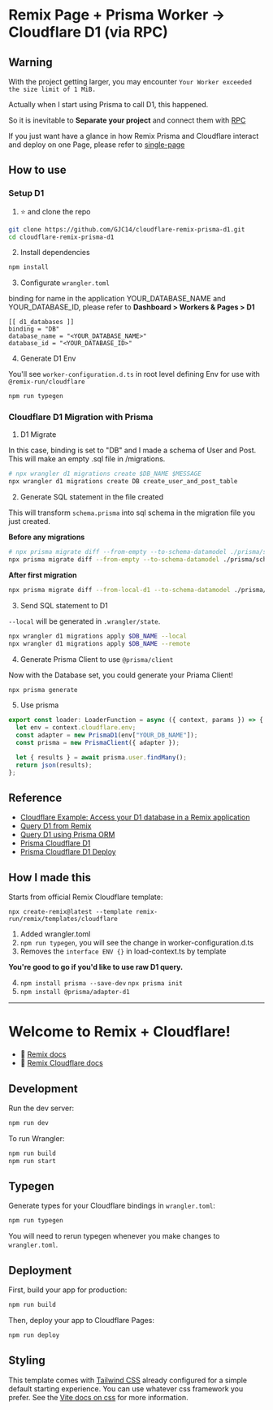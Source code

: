 # Remix Page + Prisma Worker -> Cloudflare D1 (via RPC)

## Warning

With the project getting larger, you may encounter `Your Worker exceeded the size limit of 1 MiB.`

Actually when I start using Prisma to call D1, this happened.

So it is inevitable to **Separate your project** and connect them with [RPC](https://blog.cloudflare.com/javascript-native-rpc/)

If you just want have a glance in how Remix Prisma and Cloudflare interact and deploy on one Page, please refer to [single-page](https://github.com/gjc14/cloudflare-pages-remix-prisma-d1/tree/single-page)

## How to use

### Setup D1

1. ⭐️ and clone the repo

```sh
git clone https://github.com/GJC14/cloudflare-remix-prisma-d1.git
cd cloudflare-remix-prisma-d1
```

2. Install dependencies

```sh
npm install
```

3. Configurate `wrangler.toml`

binding for name in the application
YOUR_DATABASE_NAME and YOUR_DATABASE_ID, please refer to **Dashboard > Workers & Pages > D1**

```
[[ d1_databases ]]
binding = "DB"
database_name = "<YOUR_DATABASE_NAME>"
database_id = "<YOUR_DATABASE_ID>"
```

4. Generate D1 Env

You'll see `worker-configuration.d.ts` in root level defining Env for use with `@remix-run/cloudflare`

```sh
npm run typegen
```

### Cloudflare D1 Migration with Prisma

1. D1 Migrate

In this case, binding is set to "DB" and I made a schema of User and Post.
This will make an empty .sql file in /migrations.

```sh
# npx wrangler d1 migrations create $DB_NAME $MESSAGE
npx wrangler d1 migrations create DB create_user_and_post_table
```

2. Generate SQL statement in the file created

This will transform `schema.prisma` into sql schema in the migration file you just created.

**Before any migrations**

```sh
# npx prisma migrate diff --from-empty --to-schema-datamodel ./prisma/schema.prisma --script --output migrations/$FILE_JUST_CREATED.sql
npx prisma migrate diff --from-empty --to-schema-datamodel ./prisma/schema.prisma --script --output migrations/0001_create_user_and_post_table.sql
```

**After first migration**

```sh
npx prisma migrate diff --from-local-d1 --to-schema-datamodel ./prisma/schema.prisma --script --output migrations/$FILE_JUST_CREATED.sql
```

3. Send SQL statement to D1

`--local` will be generated in `.wrangler/state`.

```sh
npx wrangler d1 migrations apply $DB_NAME --local
npx wrangler d1 migrations apply $DB_NAME --remote
```

4. Generate Prisma Client to use `@prisma/client`

Now with the Database set, you could generate your Priama Client!

```sh
npx prisma generate
```

5. Use prisma

```typescript
export const loader: LoaderFunction = async ({ context, params }) => {
  let env = context.cloudflare.env;
  const adapter = new PrismaD1(env["YOUR_DB_NAME"]);
  const prisma = new PrismaClient({ adapter });

  let { results } = await prisma.user.findMany();
  return json(results);
};
```

## Reference

- [Cloudflare Example: Access your D1 database in a Remix application](https://developers.cloudflare.com/pages/framework-guides/deploy-a-remix-site/#example-access-your-d1-database-in-a-remix-application)
- [Query D1 from Remix](https://developers.cloudflare.com/d1/examples/d1-and-remix/)
- [Query D1 using Prisma ORM](https://developers.cloudflare.com/d1/tutorials/d1-and-prisma-orm)
- [Prisma Cloudflare D1](https://www.prisma.io/docs/orm/overview/databases/cloudflare-d1)
- [Prisma Cloudflare D1 Deploy](https://www.prisma.io/docs/orm/prisma-client/deployment/edge/deploy-to-cloudflare#cloudflare-d1)

## How I made this

Starts from official Remix Cloudflare template:

```
npx create-remix@latest --template remix-run/remix/templates/cloudflare
```

1. Added wrangler.toml
2. `npm run typegen`, you will see the change in worker-configuration.d.ts
3. Removes the `interface ENV {}` in load-context.ts by template

**You're good to go if you'd like to use raw D1 query.**

4. `npm install prisma --save-dev` `npx prisma init`
5. `npm install @prisma/adapter-d1`

---

# Welcome to Remix + Cloudflare!

- 📖 [Remix docs](https://remix.run/docs)
- 📖 [Remix Cloudflare docs](https://remix.run/guides/vite#cloudflare)

## Development

Run the dev server:

```sh
npm run dev
```

To run Wrangler:

```sh
npm run build
npm run start
```

## Typegen

Generate types for your Cloudflare bindings in `wrangler.toml`:

```sh
npm run typegen
```

You will need to rerun typegen whenever you make changes to `wrangler.toml`.

## Deployment

First, build your app for production:

```sh
npm run build
```

Then, deploy your app to Cloudflare Pages:

```sh
npm run deploy
```

## Styling

This template comes with [Tailwind CSS](https://tailwindcss.com/) already configured for a simple default starting experience. You can use whatever css framework you prefer. See the [Vite docs on css](https://vitejs.dev/guide/features.html#css) for more information.
